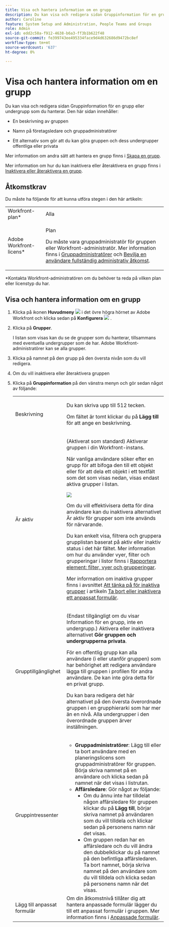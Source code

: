 ```yaml
---
title: Visa och hantera information om en grupp
description: Du kan visa och redigera sidan Gruppinformation för en grupp eller undergrupp som du hanterar.
author: Caroline
feature: System Setup and Administration, People Teams and Groups
role: Admin
exl-id: edd2c58a-f912-4638-b6a3-ff3b1b622f48
source-git-commit: fe399743ee495334face9d4d632686d9472bc8ef
workflow-type: tm+mt
source-wordcount: '637'
ht-degree: 0%

---
```


# Visa och hantera information om en grupp

Du kan visa och redigera sidan Gruppinformation för en grupp eller undergrupp som du hanterar. Den här sidan innehåller:

* En beskrivning av gruppen
* Namn på företagsledare och gruppadministratörer
* Ett alternativ som gör att du kan göra gruppen och dess undergrupper offentliga eller privata

  <!--
  <li>An option that allows you to deactivate or reactivate a group and its subgroups.
  DRAFTED IN FLARE:
  Make this change when Callisto adds the
  <b>Is active</b>
   option to the Details pag
  </li>
  -->

Mer information om andra sätt att hantera en grupp finns i [Skapa en grupp](../../../administration-and-setup/manage-groups/create-and-manage-groups/create-a-group.md).

Mer information om hur du kan inaktivera eller återaktivera en grupp finns i [Inaktivera eller återaktivera en grupp](../../../administration-and-setup/manage-groups/create-and-manage-groups/deactivate-or-reactivate-a-group.md).

<!--
DRAFTED IN FLARE:
Delete this paragraph when Callisto adds the
<b>Is active</b>
 option to the Details pag
-->

## Åtkomstkrav

Du måste ha följande för att kunna utföra stegen i den här artikeln:

<table style="table-layout:auto"> 
 <col> 
 <col> 
 <tbody> 
  <tr> 
   <td role="rowheader">Workfront-plan*</td> 
   <td>Alla</td> 
  </tr> 
  <tr> 
   <td role="rowheader">Adobe Workfront-licens*</td> 
   <td> <p>Plan </p> <p>Du måste vara gruppadministratör för gruppen eller Workfront-administratör. Mer information finns i <a href="../../../administration-and-setup/manage-groups/group-roles/group-administrators.md" class="MCXref xref">Gruppadministratörer</a> och <a href="../../../administration-and-setup/add-users/configure-and-grant-access/grant-a-user-full-administrative-access.md" class="MCXref xref">Bevilja en användare fullständig administrativ åtkomst</a>.</p> </td> 
  </tr> 
 </tbody> 
</table>

&#42;Kontakta Workfront-administratören om du behöver ta reda på vilken plan eller licenstyp du har.

## Visa och hantera information om en grupp

1. Klicka på ikonen **Huvudmeny** ![](assets/main-menu-icon.png) i det övre högra hörnet av Adobe Workfront och klicka sedan på **Konfigurera** ![](assets/gear-icon-settings.png) .

1. Klicka på **Grupper**.

   I listan som visas kan du se de grupper som du hanterar, tillsammans med eventuella undergrupper som de har. Adobe Workfront-administratörer kan se alla grupper.

1. Klicka på namnet på den grupp på den översta nivån som du vill redigera.
1. Om du vill inaktivera eller återaktivera gruppen
1. Klicka på **Gruppinformation** på den vänstra menyn och gör sedan något av följande:

   <table style="table-layout:auto"> 
    <col> 
    <col> 
    <tbody> 
     <tr> 
      <td role="rowheader">Beskrivning</td> 
      <td> <p>Du kan skriva upp till 512 tecken.</p> <p>Om fältet är tomt klickar du på <strong>Lägg till</strong> för att ange en beskrivning.</p> </td> 
     </tr> 
     <tr data-mc-conditions=""> 
      <td role="rowheader">Är aktiv</td> 
      <td> <p>(Aktiverat som standard) Aktiverar gruppen i din Workfront-instans.</p> <p>När vanliga användare söker efter en grupp för att bifoga den till ett objekt eller för att dela ett objekt i ett textfält som det som visas nedan, visas endast aktiva grupper i listan.</p> <p> <img src="assets/group-type-aheads.jpg"> </p> <p>Om du vill effektivisera detta för dina användare kan du inaktivera alternativet Är aktiv för grupper som inte används för närvarande.</p> <p>Du kan enkelt visa, filtrera och gruppera grupplistan baserat på aktiv eller inaktiv status i det här fältet. Mer information om hur du använder vyer, filter och grupperingar i listor finns i <a href="../../../reports-and-dashboards/reports/reporting-elements/reporting-elements-filters-views-groupings.md" class="MCXref xref">Rapportera element: filter, vyer och grupperingar</a>.</p> <p>Mer information om inaktiva grupper finns i avsnittet <a href="../../../administration-and-setup/manage-groups/create-and-manage-groups/deactivate-or-reactivate-a-group.md#inactive" class="MCXref xref">Att tänka på för inaktiva grupper</a> i artikeln <a href="../../../administration-and-setup/customize-workfront/create-manage-custom-forms/delete-or-deactivate-a-custom-form.md" class="MCXref xref">Ta bort eller inaktivera ett anpassat formulär</a>.</p> </td> 
     </tr> 
     <tr> 
      <td role="rowheader">Grupptillgänglighet</td> 
      <td> <p>(Endast tillgängligt om du visar Information för en grupp, inte en undergrupp.) Aktivera eller inaktivera alternativet <strong>Gör gruppen och undergrupperna privata</strong>.</p> <p>För en offentlig grupp kan alla användare (i eller utanför gruppen) som har behörighet att redigera användare lägga till gruppen i profilen för andra användare. De kan inte göra detta för en privat grupp.</p> <p>Du kan bara redigera det här alternativet på den översta överordnade gruppen i en grupphierarki som har mer än en nivå. Alla undergrupper i den överordnade gruppen ärver inställningen.</p> </td> 
     </tr> 
     <tr> 
      <td role="rowheader">Gruppintressenter</td> 
      <td> 
       <ul> 
        <li><strong>Gruppadministratörer</strong>: Lägg till eller ta bort användare med en planeringslicens som gruppadministratörer för gruppen. Börja skriva namnet på en användare och klicka sedan på namnet när det visas i listrutan.</li> 
        <li><strong>Affärsledare</strong>: Gör något av följande:
         <ul>
          <li>Om du ännu inte har tilldelat någon affärsledare för gruppen klickar du på <strong>Lägg till</strong>, börjar skriva namnet på användaren som du vill tilldela och klickar sedan på personens namn när det visas.</li>
          <li>Om gruppen redan har en affärsledare och du vill ändra den dubbelklickar du på namnet på den befintliga affärsledaren. Ta bort namnet, börja skriva namnet på den användare som du vill tilldela och klicka sedan på personens namn när det visas.</li>
         </ul></li> 
       </ul> </td> 
     </tr> 
     <tr> 
      <td role="rowheader">Lägg till anpassat formulär</td> 
      <td>Om din åtkomstnivå tillåter dig att hantera anpassade formulär lägger du till ett anpassat formulär i gruppen. Mer information finns i <a href="../../../administration-and-setup/customize-workfront/create-manage-custom-forms/create-and-manage-custom-forms.md" class="MCXref xref">Anpassade formulär</a>.</td> 
     </tr> 
    </tbody> 
   </table>
